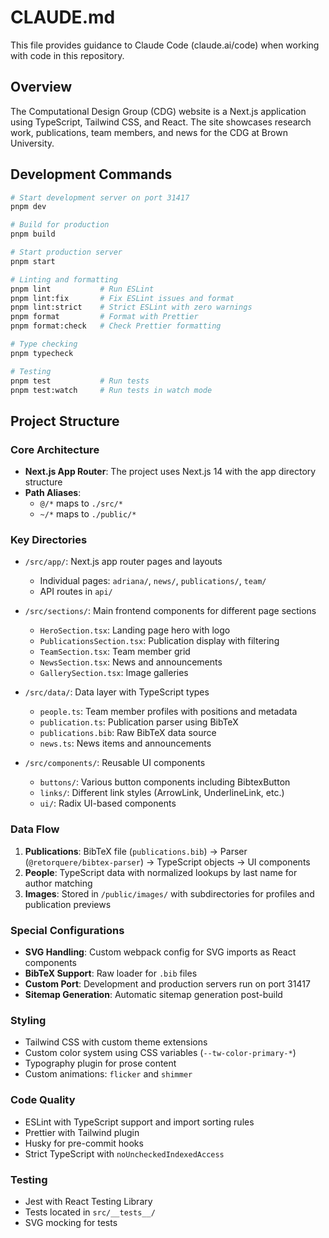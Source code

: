 # CLAUDE.md

This file provides guidance to Claude Code (claude.ai/code) when working with code in this repository.

## Overview

The Computational Design Group (CDG) website is a Next.js application using TypeScript, Tailwind CSS, and React. The site showcases research work, publications, team members, and news for the CDG at Brown University.

## Development Commands

```bash
# Start development server on port 31417
pnpm dev

# Build for production
pnpm build

# Start production server
pnpm start

# Linting and formatting
pnpm lint           # Run ESLint
pnpm lint:fix       # Fix ESLint issues and format
pnpm lint:strict    # Strict ESLint with zero warnings
pnpm format         # Format with Prettier
pnpm format:check   # Check Prettier formatting

# Type checking
pnpm typecheck

# Testing
pnpm test           # Run tests
pnpm test:watch     # Run tests in watch mode
```

## Project Structure

### Core Architecture

- **Next.js App Router**: The project uses Next.js 14 with the app directory structure
- **Path Aliases**:
  - `@/*` maps to `./src/*`
  - `~/*` maps to `./public/*`

### Key Directories

- `/src/app/`: Next.js app router pages and layouts
  - Individual pages: `adriana/`, `news/`, `publications/`, `team/`
  - API routes in `api/`
- `/src/sections/`: Main frontend components for different page sections
  - `HeroSection.tsx`: Landing page hero with logo
  - `PublicationsSection.tsx`: Publication display with filtering
  - `TeamSection.tsx`: Team member grid
  - `NewsSection.tsx`: News and announcements
  - `GallerySection.tsx`: Image galleries

- `/src/data/`: Data layer with TypeScript types
  - `people.ts`: Team member profiles with positions and metadata
  - `publication.ts`: Publication parser using BibTeX
  - `publications.bib`: Raw BibTeX data source
  - `news.ts`: News items and announcements

- `/src/components/`: Reusable UI components
  - `buttons/`: Various button components including BibtexButton
  - `links/`: Different link styles (ArrowLink, UnderlineLink, etc.)
  - `ui/`: Radix UI-based components

### Data Flow

1. **Publications**: BibTeX file (`publications.bib`) → Parser (`@retorquere/bibtex-parser`) → TypeScript objects → UI components
2. **People**: TypeScript data with normalized lookups by last name for author matching
3. **Images**: Stored in `/public/images/` with subdirectories for profiles and publication previews

### Special Configurations

- **SVG Handling**: Custom webpack config for SVG imports as React components
- **BibTeX Support**: Raw loader for `.bib` files
- **Custom Port**: Development and production servers run on port 31417
- **Sitemap Generation**: Automatic sitemap generation post-build

### Styling

- Tailwind CSS with custom theme extensions
- Custom color system using CSS variables (`--tw-color-primary-*`)
- Typography plugin for prose content
- Custom animations: `flicker` and `shimmer`

### Code Quality

- ESLint with TypeScript support and import sorting rules
- Prettier with Tailwind plugin
- Husky for pre-commit hooks
- Strict TypeScript with `noUncheckedIndexedAccess`

### Testing

- Jest with React Testing Library
- Tests located in `src/__tests__/`
- SVG mocking for tests
